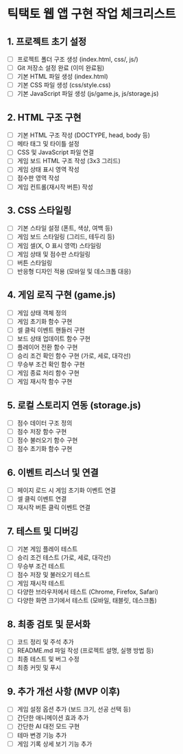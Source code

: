 # 틱택토 웹 앱 구현 작업 체크리스트

## 1. 프로젝트 초기 설정
- [ ] 프로젝트 폴더 구조 생성 (index.html, css/, js/)
- [ ] Git 저장소 설정 완료 (이미 완료됨)
- [ ] 기본 HTML 파일 생성 (index.html)
- [ ] 기본 CSS 파일 생성 (css/style.css)
- [ ] 기본 JavaScript 파일 생성 (js/game.js, js/storage.js)

## 2. HTML 구조 구현
- [ ] 기본 HTML 구조 작성 (DOCTYPE, head, body 등)
- [ ] 메타 태그 및 타이틀 설정
- [ ] CSS 및 JavaScript 파일 연결
- [ ] 게임 보드 HTML 구조 작성 (3x3 그리드)
- [ ] 게임 상태 표시 영역 작성
- [ ] 점수판 영역 작성
- [ ] 게임 컨트롤(재시작 버튼) 작성

## 3. CSS 스타일링
- [ ] 기본 스타일 설정 (폰트, 색상, 여백 등)
- [ ] 게임 보드 스타일링 (그리드, 테두리 등)
- [ ] 게임 셀(X, O 표시 영역) 스타일링
- [ ] 게임 상태 및 점수판 스타일링
- [ ] 버튼 스타일링
- [ ] 반응형 디자인 적용 (모바일 및 데스크톱 대응)

## 4. 게임 로직 구현 (game.js)
- [ ] 게임 상태 객체 정의
- [ ] 게임 초기화 함수 구현
- [ ] 셀 클릭 이벤트 핸들러 구현
- [ ] 보드 상태 업데이트 함수 구현
- [ ] 플레이어 전환 함수 구현
- [ ] 승리 조건 확인 함수 구현 (가로, 세로, 대각선)
- [ ] 무승부 조건 확인 함수 구현
- [ ] 게임 종료 처리 함수 구현
- [ ] 게임 재시작 함수 구현

## 5. 로컬 스토리지 연동 (storage.js)
- [ ] 점수 데이터 구조 정의
- [ ] 점수 저장 함수 구현
- [ ] 점수 불러오기 함수 구현
- [ ] 점수 초기화 함수 구현

## 6. 이벤트 리스너 및 연결
- [ ] 페이지 로드 시 게임 초기화 이벤트 연결
- [ ] 셀 클릭 이벤트 연결
- [ ] 재시작 버튼 클릭 이벤트 연결

## 7. 테스트 및 디버깅
- [ ] 기본 게임 플레이 테스트
- [ ] 승리 조건 테스트 (가로, 세로, 대각선)
- [ ] 무승부 조건 테스트
- [ ] 점수 저장 및 불러오기 테스트
- [ ] 게임 재시작 테스트
- [ ] 다양한 브라우저에서 테스트 (Chrome, Firefox, Safari)
- [ ] 다양한 화면 크기에서 테스트 (모바일, 태블릿, 데스크톱)

## 8. 최종 검토 및 문서화
- [ ] 코드 정리 및 주석 추가
- [ ] README.md 파일 작성 (프로젝트 설명, 실행 방법 등)
- [ ] 최종 테스트 및 버그 수정
- [ ] 최종 커밋 및 푸시

## 9. 추가 개선 사항 (MVP 이후)
- [ ] 게임 설정 옵션 추가 (보드 크기, 선공 선택 등)
- [ ] 간단한 애니메이션 효과 추가
- [ ] 간단한 AI 대전 모드 구현
- [ ] 테마 변경 기능 추가
- [ ] 게임 기록 상세 보기 기능 추가
